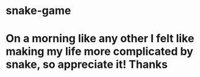 # snake-game

# On a morning like any other I felt like making my life more complicated by snake, so appreciate it! Thanks
